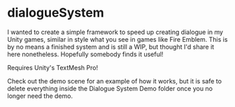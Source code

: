 # dialogueSystem
I wanted to create a simple framework to speed up creating dialogue in my Unity games, similar in style what you see in games like Fire Emblem. This is by no means a finished system and is still a WIP, but thought I'd share it here nonetheless. Hopefully somebody finds it useful!

Requires Unity's TextMesh Pro!

Check out the demo scene for an example of how it works, but it is safe to delete everything inside the Dialogue System Demo folder once you no longer need the demo.
